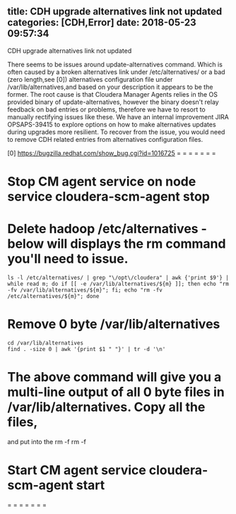 title: CDH upgrade alternatives link not updated
categories: [CDH,Error]
date: 2018-05-23 09:57:34
---

CDH upgrade alternatives link not updated 

There seems to be issues around update-alternatives command. 
Which is often caused by a broken alternatives link under /etc/alternatives/ or a bad (zero length,see [0]) alternatives configuration file under /var/lib/alternatives,and based on your description it appears to be the former. 
The root cause is that Cloudera Manager Agents relies in the OS provided binary of update-alternatives,
however the binary doesn't relay feedback on bad entries or problems,
therefore we have to resort to manually rectifying issues like these. 
We have an internal improvement JIRA OPSAPS-39415 to explore options on how to make alternatives updates during upgrades more resilient. 
To recover from the issue,
you would need to remove CDH related entries from alternatives configuration files. 

[0] https://bugzilla.redhat.com/show_bug.cgi?id=1016725 
= = = = = = = 
# Stop CM agent service on node service cloudera-scm-agent stop 
# Delete hadoop /etc/alternatives - below will displays the rm command you'll need to issue. 
`ls -l /etc/alternatives/ | grep "\/opt\/cloudera" | awk {'print $9'} | while read m; do if [[ -e /var/lib/alternatives/${m} ]]; then echo "rm -fv /var/lib/alternatives/${m}"; fi; echo "rm -fv /etc/alternatives/${m}"; done `
# Remove 0 byte /var/lib/alternatives 
```
cd /var/lib/alternatives 
find . -size 0 | awk '{print $1 " "}' | tr -d '\n' 
```
# The above command will give you a multi-line output of all 0 byte files in /var/lib/alternatives. Copy all the files,
and put into the rm -f rm -f 
# Start CM agent service cloudera-scm-agent start 
= = = = = = =


